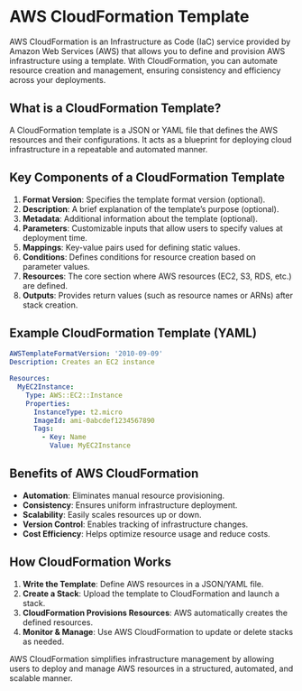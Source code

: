 # AWS CloudFormation Template

AWS CloudFormation is an Infrastructure as Code (IaC) service provided by Amazon Web Services (AWS) that allows you to define and provision AWS infrastructure using a template. With CloudFormation, you can automate resource creation and management, ensuring consistency and efficiency across your deployments.

## What is a CloudFormation Template?
A CloudFormation template is a JSON or YAML file that defines the AWS resources and their configurations. It acts as a blueprint for deploying cloud infrastructure in a repeatable and automated manner.

## Key Components of a CloudFormation Template

1. **Format Version**: Specifies the template format version (optional).
2. **Description**: A brief explanation of the template’s purpose (optional).
3. **Metadata**: Additional information about the template (optional).
4. **Parameters**: Customizable inputs that allow users to specify values at deployment time.
5. **Mappings**: Key-value pairs used for defining static values.
6. **Conditions**: Defines conditions for resource creation based on parameter values.
7. **Resources**: The core section where AWS resources (EC2, S3, RDS, etc.) are defined.
8. **Outputs**: Provides return values (such as resource names or ARNs) after stack creation.

## Example CloudFormation Template (YAML)
```yaml
AWSTemplateFormatVersion: '2010-09-09'
Description: Creates an EC2 instance

Resources:
  MyEC2Instance:
    Type: AWS::EC2::Instance
    Properties:
      InstanceType: t2.micro
      ImageId: ami-0abcdef1234567890
      Tags:
        - Key: Name
          Value: MyEC2Instance
```

## Benefits of AWS CloudFormation
- **Automation**: Eliminates manual resource provisioning.
- **Consistency**: Ensures uniform infrastructure deployment.
- **Scalability**: Easily scales resources up or down.
- **Version Control**: Enables tracking of infrastructure changes.
- **Cost Efficiency**: Helps optimize resource usage and reduce costs.

## How CloudFormation Works
1. **Write the Template**: Define AWS resources in a JSON/YAML file.
2. **Create a Stack**: Upload the template to CloudFormation and launch a stack.
3. **CloudFormation Provisions Resources**: AWS automatically creates the defined resources.
4. **Monitor & Manage**: Use AWS CloudFormation to update or delete stacks as needed.

AWS CloudFormation simplifies infrastructure management by allowing users to deploy and manage AWS resources in a structured, automated, and scalable manner.
